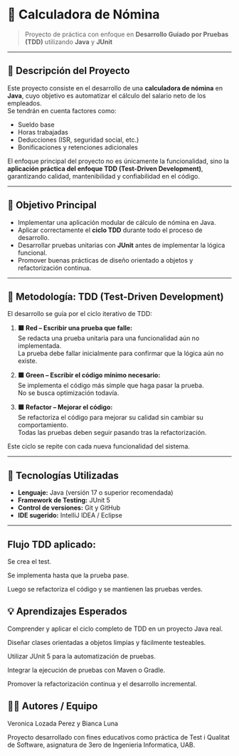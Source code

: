 # 🧮 Calculadora de Nómina
> Proyecto de práctica con enfoque en **Desarrollo Guiado por Pruebas (TDD)** utilizando **Java** y **JUnit**

---

## 📘 Descripción del Proyecto

Este proyecto consiste en el desarrollo de una **calculadora de nómina** en **Java**, cuyo objetivo es automatizar el cálculo del salario neto de los empleados.  
Se tendrán en cuenta factores como:

- Sueldo base  
- Horas trabajadas  
- Deducciones (ISR, seguridad social, etc.)  
- Bonificaciones y retenciones adicionales  

El enfoque principal del proyecto no es únicamente la funcionalidad, sino la **aplicación práctica del enfoque TDD (Test-Driven Development)**, garantizando calidad, mantenibilidad y confiabilidad en el código.

---

## 🎯 Objetivo Principal

- Implementar una aplicación modular de cálculo de nómina en Java.  
- Aplicar correctamente el **ciclo TDD** durante todo el proceso de desarrollo.  
- Desarrollar pruebas unitarias con **JUnit** antes de implementar la lógica funcional.  
- Promover buenas prácticas de diseño orientado a objetos y refactorización continua.  

---

## 🔁 Metodología: TDD (Test-Driven Development)

El desarrollo se guía por el ciclo iterativo de TDD:

1. **🟥 Red – Escribir una prueba que falle:**  
   Se redacta una prueba unitaria para una funcionalidad aún no implementada.  
   La prueba debe fallar inicialmente para confirmar que la lógica aún no existe.

2. **🟩 Green – Escribir el código mínimo necesario:**  
   Se implementa el código más simple que haga pasar la prueba.  
   No se busca optimización todavía.

3. **🟦 Refactor – Mejorar el código:**  
   Se refactoriza el código para mejorar su calidad sin cambiar su comportamiento.  
   Todas las pruebas deben seguir pasando tras la refactorización.

Este ciclo se repite con cada nueva funcionalidad del sistema.  

---

## 🧰 Tecnologías Utilizadas

- **Lenguaje:** Java (versión 17 o superior recomendada)  
- **Framework de Testing:** JUnit 5  
- **Control de versiones:** Git y GitHub  
- **IDE sugerido:** IntelliJ IDEA / Eclipse  

---

## Flujo TDD aplicado:

Se crea el test.

Se implementa hasta que la prueba pase.

Luego se refactoriza el código y se mantienen las pruebas verdes.

## 💡 Aprendizajes Esperados

Comprender y aplicar el ciclo completo de TDD en un proyecto Java real.

Diseñar clases orientadas a objetos limpias y fácilmente testeables.

Utilizar JUnit 5 para la automatización de pruebas.

Integrar la ejecución de pruebas con Maven o Gradle.

Promover la refactorización continua y el desarrollo incremental.

## 👨‍💻 Autores / Equipo

Veronica Lozada Perez y Bianca Luna

Proyecto desarrollado con fines educativos como práctica de Test i Qualitat de Software, asignatura de 3ero de Ingenieria Informatica, UAB.

